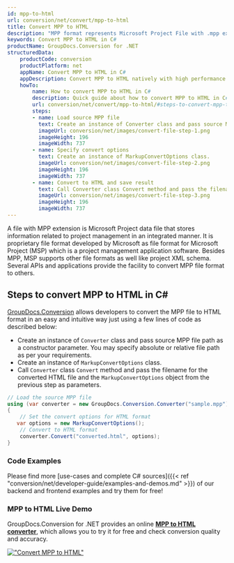 ```yaml
---
id: mpp-to-html
url: conversion/net/convert/mpp-to-html
title: Convert MPP to HTML
description: "MPP format represents Microsoft Project File with .mpp extension. Learn how to convert MPP to HTML file programmatically in C# language using GroupDocs.Conversion for .NET library."
keywords: Convert MPP to HTML in C#
productName: GroupDocs.Conversion for .NET
structuredData:
    productCode: conversion
    productPlatform: net
    appName: Convert MPP to HTML in C#
    appDescription: Convert MPP to HTML natively with high performance using C# language and server side GroupDocs.Conversion for .NET APIs, without the use of any software like Microsoft or Open Office.
    howTo:
        name: How to convert MPP to HTML in C# 
        description: Quick guide about how to convert MPP to HTML in C# with high performance and accuracy.
        url: conversion/net/convert/mpp-to-html/#steps-to-convert-mpp-to-html-in-c
        steps:
        - name: Load source MPP file 
          text: Create an instance of Converter class and pass source MPP file path as a constructor parameter. You may specify absolute or relative file path as per your requirements. 
          imageUrl: conversion/net/images/convert-file-step-1.png
          imageHeight: 196
          imageWidth: 737
        - name: Specify convert options 
          text: Create an instance of MarkupConvertOptions class.
          imageUrl: conversion/net/images/convert-file-step-2.png
          imageHeight: 196
          imageWidth: 737
        - name: Convert to HTML and save result 
          text: Call Converter class Convert method and pass the filename for the converted HTML file and the MarkupConvertOptions object from the previous step as parameters.
          imageUrl: conversion/net/images/convert-file-step-3.png
          imageHeight: 196
          imageWidth: 737
---
```


A file with MPP extension is Microsoft Project data file that stores information related to project management in an integrated manner. It is proprietary file format developed by Microsoft as file format for Microsoft Project (MSP) which is a project management application software. Besides MPP, MSP supports other file formats as well like project XML schema. Several APIs and applications provide the facility to convert MPP file format to others.

## Steps to convert MPP to HTML in C#

[GroupDocs.Conversion](https://products.groupdocs.com/conversion/net) allows developers to convert the MPP file to HTML format in an easy and intuitive way just using a few lines of code as described below:

* Create an instance of `Converter` class and pass source MPP file path as a constructor parameter. You may specify absolute or relative file path as per your requirements. 
* Create an instance of `MarkupConvertOptions` class.
* Call `Converter` class `Convert` method and pass the filename for the converted HTML file and the `MarkupConvertOptions` object from the previous step as parameters.

```csharp
// Load the source MPP file
using (var converter = new GroupDocs.Conversion.Converter("sample.mpp"))
{
    // Set the convert options for HTML format
   var options = new MarkupConvertOptions();
    // Convert to HTML format
    converter.Convert("converted.html", options);
}
```

### Code Examples

Please find more [use-cases and complete C# sources]({{< ref "conversion/net/developer-guide/examples-and-demos.md" >}}) of our backend and frontend examples and try them for free!

### MPP to HTML Live Demo

GroupDocs.Conversion for .NET provides an online [**MPP to HTML converter**](https://products.groupdocs.app/conversion/mpp-to-html), which allows you to try it for free and check conversion quality and accuracy.

[!["Convert MPP to HTML"](conversion/net/images/convert-to-html/convert-mpp-to-html.png)](https://products.groupdocs.app/conversion/mpp-to-html)